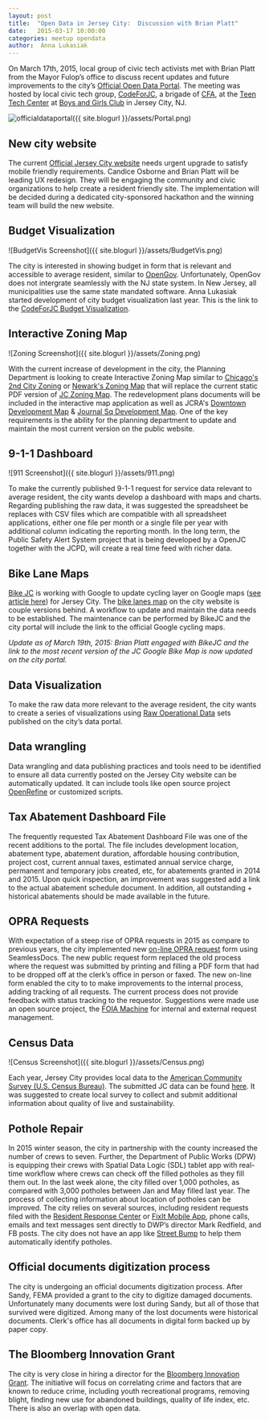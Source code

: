 ```yaml
---
layout: post
title:  "Open Data in Jersey City:  Discussion with Brian Platt"
date:   2015-03-17 10:00:00
categories: meetup opendata
author:  Anna Lukasiak
---
```


On March 17th, 2015, local group of civic tech activists met with Brian Platt from the Mayor Fulop’s office to discuss recent updates and future improvements to the city’s [Official Open Data Portal][officialdataportal].  The meeting was hosted by local civic tech group, [CodeForJC][cjc], a brigade of [CFA][cfa], at the [Teen Tech Center][teentechctr] at [Boys and Girls Club][bgc] in Jersey City, NJ.

![officialdataportal]({{ site.blogurl }}/assets/Portal.png)

New city website
----------------
The current [Official Jersey City website][officialdataportal] needs urgent upgrade to satisfy mobile friendly requirements.  Candice Osborne and Brian Platt will be leading UX redesign.  They will be engaging the community and civic organizations to help create a resident friendly site.  The implementation will be decided during a dedicated city-sponsored hackathon and the winning team will build the new website.

Budget Visualization
--------------------

![BudgetVis Screenshot]({{ site.blogurl }}/assets/BudgetVis.png)

The city is interested in showing budget in form that is relevant and accessible to average resident, similar to [OpenGov][opengov].  Unfortunately, OpenGov does not intergrate seamlessly with the NJ state system.  In New Jersey, all municipalities use the same state mandated software.  Anna Lukasiak started development of city budget visualization last year.  This is the link to the [CodeForJC Budget Visualization][cjcbudgetvis].

Interactive Zoning Map
----------------------

![Zoning Screenshot]({{ site.blogurl }}/assets/Zoning.png)

With the current increase of development in the city, the Planning Department is looking to create Interactive Zoning Map similar to [Chicago's 2nd City Zoning][2ndcityzoning] or [Newark's Zoning Map][newarkzonemap] that will replace the current static PDF version of [JC Zoning Map][jczonemap].  The redevelopment plans documents will be included in the interactive map application as well as JCRA's [Downtown Development Map][downtowndevmap] & [Journal Sq Development Map][jsqdevmap].  One of the key requirements is the ability for the planning department to update and maintain the most current version on the public website. 

9-1-1 Dashboard
---------------

![911 Screenshot]({{ site.blogurl }}/assets/911.png)

To make the currently published 9-1-1 request for service data relevant to average resident, the city wants develop a dashboard with maps and charts.  Regarding publishing the raw data, it was suggested the spreadsheet be replaces with CSV files which are compatible with all spreadsheet applications, either one file per month or a single file per year with additional column indicating the reporting month.  In the long term, the Public Safety Alert System project that is being developed by a OpenJC together with the JCPD, will create a real time feed with richer data.  

Bike Lane Maps
--------------
[Bike JC][bikejc] is working with Google to update cycling layer on Google maps ([see article here][article]) for Jersey City.  The [bike lanes map][bikelanesmap] on the city website is couple versions behind.  A workflow to update and maintain the data needs to be established.  The maintenance can be performed by BikeJC and the city portal will include the link to the official Google cycling maps.

*Update as of March 19th, 2015:  Brian Platt engaged with BikeJC and the link to the most recent version of the JC Google Bike Map is now updated on the city portal.*

Data Visualization
------------------
To make the raw data more relevant to the average resident, the city wants to create a series of visualizations using [Raw Operational Data][rawopsdata] sets published on the city’s data portal.

Data wrangling
--------------
Data wrangling and data publishing practices and tools need to be identified to ensure all data currently posted on the Jersey City website can be automatically updated.  It can include tools like open source project [OpenRefine][openrefine] or customized scripts.

Tax Abatement Dashboard File
----------------------------
The frequently requested Tax Abatement Dashboard File was one of the recent additions to the portal.  The file includes development location, abatement type, abatement duration, affordable housing contribution, project cost, current annual taxes, estimated annual service charge, permanent and temporary jobs created, etc, for  abatements granted in  2014  and 2015.  Upon quick inspection, an improvement was suggested add a link to the actual abatement schedule document.  In addition, all outstanding + historical abatements should be made available in the future.

OPRA Requests
-------------
With expectation of a steep rise of OPRA requests in 2015 as compare to previous years, the city implemented new [on-line OPRA request][opraform] form  using SeamlessDocs.  The new public request form replaced the old process where the request was submitted by printing and filling a PDF form that had to be dropped off at the clerk’s office in person or faxed.  The new on-line form enabled the city to to make improvements to the internal process, adding tracking of all requests.   The current process does not provide feedback with status tracking to the requestor.  Suggestions were made use an open source project, the [FOIA Machine][foiamachine] for internal and external request management.

Census Data
-----------

![Census Screenshot]({{ site.blogurl }}/assets/Census.png)

Each year, Jersey City provides local data to the [American Community Survey (U.S. Census Bureau)][amcommunitysurvey].  The submitted JC data can be found [here][jcsurveydata].  It was suggested to create local survey to collect and submit additional information about quality of live and sustainability.

Pothole Repair 
--------------
In 2015 winter season, the city in partnership with the county increased the number of crews to seven.  Further, the Department of Public Works (DPW) is equipping their crews with Spatial Data Logic (SDL) tablet app with real-time workflow where crews can check off the filled potholes as they fill them out.  In the last week alone, the city filled over 1,000 potholes, as compared with 3,000 potholes between Jan and May filled last year.  The process of collecting information about location of potholes can be improved.   The city relies on several sources, including resident requests filed with the [Resident Response Center][rrc] or [FixIt Mobile App][fixit], phone calls, emails and text messages sent directly to DWP’s director Mark Redfield, and FB posts.  The city does not have an app like [Street Bump][streetbump] to help them automatically identify potholes.

Official documents digitization process
---------------------------------------
The city is undergoing an official documents digitization process.  After Sandy, FEMA provided a grant to the city to digitize damaged documents.  Unfortunately many documents were lost during Sandy, but all of those that survived were digitized.  Among many of the lost documents were historical documents.  Clerk's office has all documents in digital form backed up by paper copy.

The Bloomberg Innovation Grant
------------------------------
The city is very close in hiring a director for the [Bloomberg Innovation Grant][iteam].  The initiative will focus on correlating crime and factors that are known to reduce crime, including youth recreational programs, removing blight, finding new use for abandoned buildings, quality of life index, etc.  There is also an overlap with open data.


[bikejc]: https://www.bikejc.org/
[officialdataportal]: https://www.jerseycitynj.gov/data.aspx
[cjc]: https://codeforjc.org/
[cfa]: https://www.codeforamerica.org/
[teentechctr]: https://www.codeforamerica.org/
[bgc]: https://bgchc.org/ 
[cjcbudgetvis]: https://codeforjc.org/JerseyCityBudget/jc_2014_overview.html 
[2ndcityzoning]: https://secondcityzoning.org/
[newarkzonemap]: https://planning.ci.newark.nj.us/
[jczonemap]: https://www.cityofjerseycity.com/data.aspx?id=14834 
[downtowndevmap]: https://thejcra.org/jcra_files/File/resources/2014/Downtown%20Development%20Map%20November%2006%202014.pdf
[jsqdevmap]: https://thejcra.org/jcra_files/File/resources/2014/Journal%20Square%20Development%20Map%20October%2030%202014.pdf
[article]: https://googleblog.blogspot.com/2010/03/biking-directions-added-to-google-maps.html
[bikelanesmap]: https://www.jerseycitynj.gov/data.aspx?id=14838
[rawopsdata]: https://www.jerseycitynj.gov/data.aspx?id=14832
[openrefine]: https://openrefine.org/
[opraform]: https://www.jerseycitynj.gov/data.aspx 
[foiamachine]: https://www.foiamachine.org/
[amcommunitysurvey]: https://www.census.gov/acs/www/
[jcsurveydata]: https://www.cityofjerseycity.com/data.aspx?id=14948
[rrc]: https://mygovhelp.com/jerseycitynj/_cs/supporthome.aspx?sSessionID=
[fixit]: https://itunes.apple.com/us/app/jersey-city-rrc-fix-it/id748970109?mt=8
[streetbump]: https://www.streetbump.org/
[iteam]: https://www.cityofjerseycity.com/iteam/ 
[opengov]: https://opengov.com/


